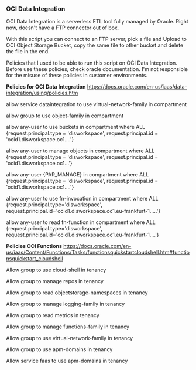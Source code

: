 ### OCI Data Integration

OCI Data Integration is a serverless ETL tool fully managed by Oracle. Right now, doesn't have a FTP connector out of box.

With this script you can connect to an FTP server, pick a file and Upload to OCI Object Storage Bucket, copy the same file to other bucket and delete the file in the end.

Policies that I used to be able to run this script on OCI Data Integration. Before use these policies, check oracle documentation. I'm not responsible for the misuse of these policies in customer environments.

**Policies for OCI Data Integration**
https://docs.oracle.com/en-us/iaas/data-integration/using/policies.htm

allow service dataintegration to use virtual-network-family in compartment <compartment>

allow group <group> to use object-family in compartment <compartment>

allow any-user to use buckets in compartment <compartment> where ALL {request.principal.type = 'disworkspace', request.principal.id = 'ocid1.disworkspace.oc1....'}

allow any-user to manage objects in compartment <compartment> where ALL {request.principal.type = 'disworkspace', request.principal.id = 'ocid1.disworkspace.oc1...'}

allow any-user {PAR_MANAGE} in compartment <compartment> where ALL {request.principal.type = 'disworkspace', request.principal.id = 'ocid1.disworkspace.oc1....'}


allow any-user to use fn-invocation in compartment <compartment> where ALL {request.principal.type='disworkspace', request.principal.id='ocid1.disworkspace.oc1.eu-frankfurt-1…..'}

allow any-user to read fn-function in compartment <compartment>where ALL {request.principal.type='disworkspace', request.principal.id='ocid1.disworkspace.oc1.eu-frankfurt-1….'}


**Policies OCI Functions**
https://docs.oracle.com/en-us/iaas/Content/Functions/Tasks/functionsquickstartcloudshell.htm#functionsquickstart_cloudshell


Allow group <group-name> to use cloud-shell in tenancy

Allow group <group-name> to manage repos in tenancy

Allow group <group-name> to read objectstorage-namespaces in tenancy

Allow group <group-name> to manage logging-family in tenancy

Allow group <group-name> to read metrics in tenancy

Allow group <group-name> to manage functions-family in tenancy

Allow group <group-name> to use virtual-network-family in tenancy

Allow group <group-name> to use apm-domains in tenancy

Allow service faas to use apm-domains in tenancy

